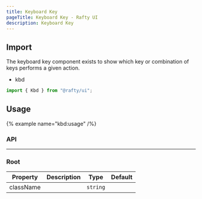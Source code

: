 ```yaml
---
title: Keyboard Key
pageTitle: Keyboard Key - Rafty UI
description: Keyboard Key
---
```


## Import

The keyboard key component exists to show which key or combination of keys performs a given action.

- kbd

```jsx
import { Kbd } from "@rafty/ui";
```

## Usage

{% example name="kbd:usage" /%}

### API

---

### Root

| Property  | Description | Type     | Default |
| --------- | ----------- | -------- | ------- |
| className |             | `string` |         |
